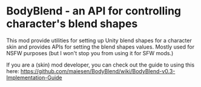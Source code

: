 # BodyBlend - an API for controlling character's blend shapes

This mod provide utilities for setting up Unity blend shapes for a character skin and provides APIs for setting the blend shapes values. Mostly used for NSFW purposes (but I won't stop you from using it for SFW mods.)

If you are a (skin) mod developer, you can check out the guide to using this here: https://github.com/maiesen/BodyBlend/wiki/BodyBlend-v0.3-Implementation-Guide